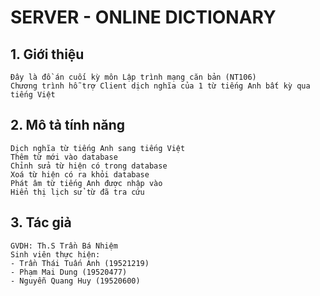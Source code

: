# SERVER - ONLINE DICTIONARY

## 1. Giới thiệu   
    Đây là đồ án cuối kỳ môn Lập trình mạng căn bản (NT106)  
    Chương trình hỗ trợ Client dịch nghĩa của 1 từ tiếng Anh bất kỳ qua tiếng Việt

## 2. Mô tả tính năng  
    Dịch nghĩa từ tiếng Anh sang tiếng Việt  
    Thêm từ mới vào database  
    Chỉnh sửa từ hiện có trong database  
    Xoá từ hiện có ra khỏi database  
    Phát âm từ tiếng Anh được nhập vào  
    Hiển thị lịch sử từ đã tra cứu  

## 3. Tác giả   
    GVDH: Th.S Trần Bá Nhiệm
    Sinh viên thực hiện:
    - Trần Thái Tuấn Anh (19521219)  
    - Phạm Mai Dung (19520477)  
    - Nguyễn Quang Huy (19520600)  
